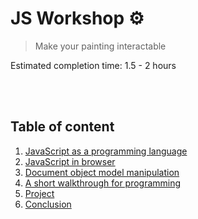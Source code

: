 # JS Workshop ⚙
> Make your painting interactable

Estimated completion time: 1.5 - 2 hours

<br>
<br>

## Table of content <a name="table"></a>

1. [JavaScript as a programming language](#intro)
2. [JavaScript in browser](#browser)
3. [Document object model manipulation](#dom)
4. [A short walkthrough for programming](#programming)
5. [Project](#project)
6. [Conclusion](#conclusion)